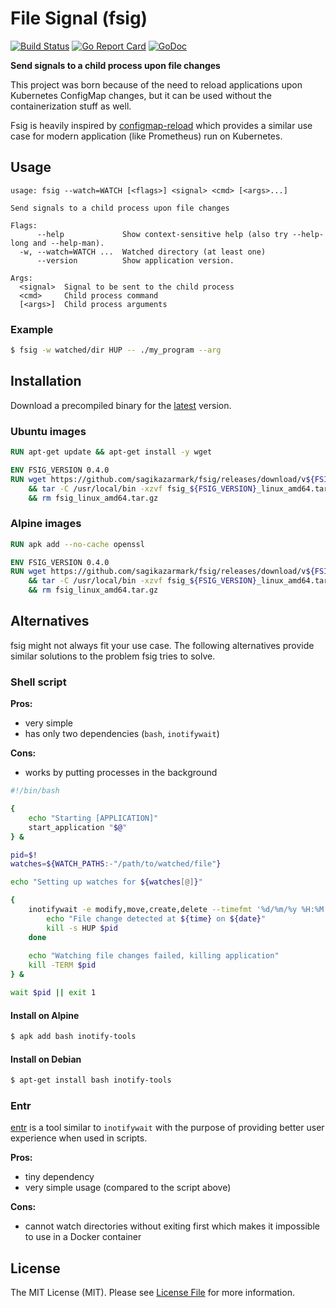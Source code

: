 # File Signal (fsig)

[![Build Status](https://img.shields.io/travis/sagikazarmark/fsig.svg?style=flat-square)](https://travis-ci.org/sagikazarmark/fsig)
[![Go Report Card](https://goreportcard.com/badge/github.com/sagikazarmark/fsig?style=flat-square)](https://goreportcard.com/report/github.com/sagikazarmark/fsig)
[![GoDoc](http://img.shields.io/badge/godoc-reference-5272B4.svg?style=flat-square)](https://godoc.org/github.com/sagikazarmark/fsig)


**Send signals to a child process upon file changes**

This project was born because of the need to reload applications upon Kubernetes ConfigMap changes,
but it can be used without the containerization stuff as well.

Fsig is heavily inspired by [configmap-reload](https://github.com/jimmidyson/configmap-reload)
which provides a similar use case for modern application (like Prometheus) run on Kubernetes.


## Usage

```
usage: fsig --watch=WATCH [<flags>] <signal> <cmd> [<args>...]

Send signals to a child process upon file changes

Flags:
      --help             Show context-sensitive help (also try --help-long and --help-man).
  -w, --watch=WATCH ...  Watched directory (at least one)
      --version          Show application version.

Args:
  <signal>  Signal to be sent to the child process
  <cmd>     Child process command
  [<args>]  Child process arguments
```

### Example

```bash
$ fsig -w watched/dir HUP -- ./my_program --arg
```


## Installation

Download a precompiled binary for the [latest](https://github.com/sagikazarmark/fsig/releases/latest) version.

### Ubuntu images

```dockerfile
RUN apt-get update && apt-get install -y wget

ENV FSIG_VERSION 0.4.0
RUN wget https://github.com/sagikazarmark/fsig/releases/download/v${FSIG_VERSION}/fsig_${FSIG_VERSION}_linux_amd64.tar.gz \
    && tar -C /usr/local/bin -xzvf fsig_${FSIG_VERSION}_linux_amd64.tar.gz fsig \
    && rm fsig_linux_amd64.tar.gz
```

### Alpine images

```dockerfile
RUN apk add --no-cache openssl

ENV FSIG_VERSION 0.4.0
RUN wget https://github.com/sagikazarmark/fsig/releases/download/v${FSIG_VERSION}/fsig_${FSIG_VERSION}_linux_amd64.tar.gz \
    && tar -C /usr/local/bin -xzvf fsig_${FSIG_VERSION}_linux_amd64.tar.gz fsig \
    && rm fsig_linux_amd64.tar.gz
```


## Alternatives

fsig might not always fit your use case.
The following alternatives provide similar solutions to the problem fsig tries to solve.


### Shell script


**Pros:**

- very simple
- has only two dependencies (`bash`, `inotifywait`)


**Cons:**

- works by putting processes in the background


```bash
#!/bin/bash

{
    echo "Starting [APPLICATION]"
    start_application "$@"
} &

pid=$!
watches=${WATCH_PATHS:-"/path/to/watched/file"}

echo "Setting up watches for ${watches[@]}"

{
    inotifywait -e modify,move,create,delete --timefmt '%d/%m/%y %H:%M' -m --format '%T' ${watches[@]} | while read date time; do
        echo "File change detected at ${time} on ${date}"
        kill -s HUP $pid
    done
    
    echo "Watching file changes failed, killing application"
    kill -TERM $pid
} &

wait $pid || exit 1
```

#### Install on Alpine

```bash
$ apk add bash inotify-tools
```

#### Install on Debian

```bash
$ apt-get install bash inotify-tools
```


### Entr

[entr](http://entrproject.org/) is a tool similar to `inotifywait` with the purpose of providing better user
experience when used in scripts.

**Pros:**

- tiny dependency
- very simple usage (compared to the script above)

**Cons:**

- cannot watch directories without exiting first which makes it impossible to use in a Docker container


## License

The MIT License (MIT). Please see [License File](LICENSE) for more information.
